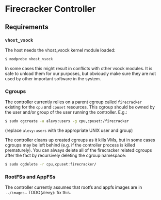 # Firecracker Controller

## Requirements

### `vhost_vsock`

The host needs the vhost\_vsock kernel module loaded:

```bash
$ modprobe vhost_vsock
```

In some cases this might result in conflicts with other vsock modules. It is
safe to unload them for our purposes, but obviously make sure they are not used
by other important software in the system.

### Cgroups

The controller currently relies on a parent cgroup called `firecracker`
existing for the `cpu` and `cpuset` resources. This cgroup should be owned by
the user and/or group of the user running the controller. E.g.:

```bash
$ sudo cgcreate -a alevy:users -g cpu,cpuset:/firecracker
```

(replace `alevy:users` with the appropriate UNIX user and group)

The controller cleans up created cgroups as it kills VMs, but in some cases
cgroups may be left behind (e.g. if the controller process is killed
prematurely). You can always delete all of the firecracker related cgroups
after the fact by recursively deleting the cgroup namespace:

```bash
$ sudo cgdelete -r cpu,cpuset:firecracker/
```

### RootFSs and AppFSs

The controller currently assumes that rootfs and appfs images are in
`../images`.. TODO(alevy): fix this.
